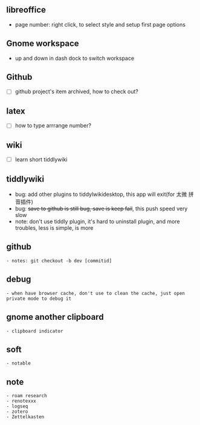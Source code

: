 ## libreoffice
  - page number: right click, to select style and setup first page options

## Gnome workspace
  - up and down in dash dock to switch workspace

## Github
  - [ ] github project's item archived, how to check out?


## latex
  - [ ] how to type arrrange number?


## wiki
  - [ ] learn short tiddlywiki


## tiddlywiki
  <!--- [x] how to add ico image for tiddlywiki website(how to add exist ico)-->
  - bug: add other plugins to tiddylwikidesktop, this app will exit(for 太微 拼音插件)
  - bug: ~~save to github is still bug, save is keep fail~~, this push speed very slow
  - note: don't use tiddly plugin, it's hard to uninstall plugin, and more troubles, less is simple, is more


## github
    - notes: git checkout -b dev [commitid]


## debug
    - when have browser cache, don't use to clean the cache, just open private mode to debug it


## gnome another clipboard
    - clipboard indicator


## soft
    - notable

## note
    - roam research
    - renotexxx
    - logseq
    - zotero
    - Zettelkasten
